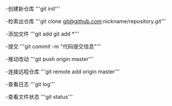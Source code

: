 -创建新仓库
'''git init'''

-检索出仓库
'''git clone git@github.com:nickname/repository.git'''

-添加文件
'''git add <filename>
git add *'''

-提交
'''git commit -m "代码提交信息"'''

-推动改动
'''git push origin master'''

-连接远程仓库
'''git remote add origin master'''

-查看日志
'''git log'''

-查看文件状态
'''git status'''

